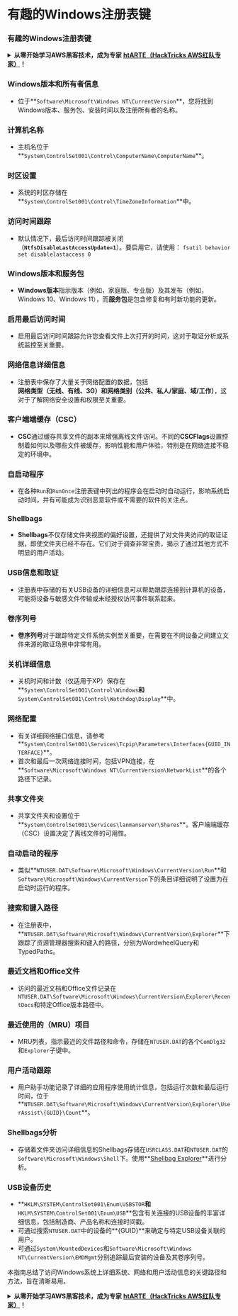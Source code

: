 # 有趣的Windows注册表键

### 有趣的Windows注册表键

<details>

<summary><strong>从零开始学习AWS黑客技术，成为专家</strong> <a href="https://training.hacktricks.xyz/courses/arte"><strong>htARTE（HackTricks AWS红队专家）</strong></a><strong>！</strong></summary>

支持HackTricks的其他方式：

* 如果您想看到您的**公司在HackTricks中做广告**或**下载PDF格式的HackTricks**，请查看[**订阅计划**](https://github.com/sponsors/carlospolop)!
* 获取[**官方PEASS＆HackTricks周边产品**](https://peass.creator-spring.com)
* 探索[**PEASS家族**](https://opensea.io/collection/the-peass-family)，我们的独家[**NFTs**](https://opensea.io/collection/the-peass-family)
* **加入** 💬 [**Discord群**](https://discord.gg/hRep4RUj7f) 或 [**电报群**](https://t.me/peass) 或在**Twitter**上关注我们 🐦 [**@hacktricks_live**](https://twitter.com/hacktricks_live)**。**
* 通过向[**HackTricks**](https://github.com/carlospolop/hacktricks)和[**HackTricks Cloud**](https://github.com/carlospolop/hacktricks-cloud) github仓库提交PR来分享您的黑客技巧。

</details>


### **Windows版本和所有者信息**
- 位于**`Software\Microsoft\Windows NT\CurrentVersion`**，您将找到Windows版本、服务包、安装时间以及注册所有者的名称。

### **计算机名称**
- 主机名位于**`System\ControlSet001\Control\ComputerName\ComputerName`**。

### **时区设置**
- 系统的时区存储在**`System\ControlSet001\Control\TimeZoneInformation`**中。

### **访问时间跟踪**
- 默认情况下，最后访问时间跟踪被关闭（**`NtfsDisableLastAccessUpdate=1`**）。要启用它，请使用：
`fsutil behavior set disablelastaccess 0`

### Windows版本和服务包
- **Windows版本**指示版本（例如，家庭版、专业版）及其发布（例如，Windows 10、Windows 11），而**服务包**是包含修复和有时新功能的更新。

### 启用最后访问时间
- 启用最后访问时间跟踪允许您查看文件上次打开的时间，这对于取证分析或系统监控至关重要。

### 网络信息详细信息
- 注册表中保存了大量关于网络配置的数据，包括**网络类型（无线、有线、3G）**和**网络类别（公共、私人/家庭、域/工作）**，这对于了解网络安全设置和权限至关重要。

### 客户端端缓存（CSC）
- **CSC**通过缓存共享文件的副本来增强离线文件访问。不同的**CSCFlags**设置控制着如何以及哪些文件被缓存，影响性能和用户体验，特别是在网络连接不稳定的环境中。

### 自启动程序
- 在各种`Run`和`RunOnce`注册表键中列出的程序会在启动时自动运行，影响系统启动时间，并有可能成为识别恶意软件或不需要的软件的关注点。

### Shellbags
- **Shellbags**不仅存储文件夹视图的偏好设置，还提供了对文件夹访问的取证证据，即使文件夹已经不存在。它们对于调查非常宝贵，揭示了通过其他方式不明显的用户活动。

### USB信息和取证
- 注册表中存储的有关USB设备的详细信息可以帮助跟踪连接到计算机的设备，可能将设备与敏感文件传输或未经授权访问事件联系起来。

### 卷序列号
- **卷序列号**对于跟踪特定文件系统实例至关重要，在需要在不同设备之间建立文件来源的取证场景中非常有用。

### **关机详细信息**
- 关机时间和计数（仅适用于XP）保存在**`System\ControlSet001\Control\Windows`**和**`System\ControlSet001\Control\Watchdog\Display`**中。

### **网络配置**
- 有关详细网络接口信息，请参考**`System\ControlSet001\Services\Tcpip\Parameters\Interfaces{GUID_INTERFACE}`**。
- 首次和最后一次网络连接时间，包括VPN连接，在**`Software\Microsoft\Windows NT\CurrentVersion\NetworkList`**的各个路径下记录。

### **共享文件夹**
- 共享文件夹和设置位于**`System\ControlSet001\Services\lanmanserver\Shares`**。客户端端缓存（CSC）设置决定了离线文件的可用性。

### **自动启动的程序**
- 类似**`NTUSER.DAT\Software\Microsoft\Windows\CurrentVersion\Run`**和`Software\Microsoft\Windows\CurrentVersion`下的条目详细说明了设置为在启动时运行的程序。

### **搜索和键入路径**
- 在注册表中，**`NTUSER.DAT\Software\Microsoft\Windows\CurrentVersion\Explorer`**下跟踪了资源管理器搜索和键入的路径，分别为WordwheelQuery和TypedPaths。

### **最近文档和Office文件**
- 访问的最近文档和Office文件记录在`NTUSER.DAT\Software\Microsoft\Windows\CurrentVersion\Explorer\RecentDocs`和特定Office版本路径中。

### **最近使用的（MRU）项目**
- MRU列表，指示最近的文件路径和命令，存储在`NTUSER.DAT`的各个`ComDlg32`和`Explorer`子键中。

### **用户活动跟踪**
- 用户助手功能记录了详细的应用程序使用统计信息，包括运行次数和最后运行时间，位于**`NTUSER.DAT\Software\Microsoft\Windows\CurrentVersion\Explorer\UserAssist\{GUID}\Count`**。

### **Shellbags分析**
- 存储着文件夹访问详细信息的Shellbags存储在`USRCLASS.DAT`和`NTUSER.DAT`的`Software\Microsoft\Windows\Shell`下。使用**[Shellbag Explorer](https://ericzimmerman.github.io/#!index.md)**进行分析。

### **USB设备历史**
- **`HKLM\SYSTEM\ControlSet001\Enum\USBSTOR`**和**`HKLM\SYSTEM\ControlSet001\Enum\USB`**包含有关连接的USB设备的丰富详细信息，包括制造商、产品名称和连接时间戳。
- 可通过搜索`NTUSER.DAT`中的设备的**{GUID}**来确定与特定USB设备关联的用户。
- 可通过`System\MountedDevices`和`Software\Microsoft\Windows NT\CurrentVersion\EMDMgmt`分别追踪最后安装的设备及其卷序列号。

本指南总结了访问Windows系统上详细系统、网络和用户活动信息的关键路径和方法，旨在清晰易用。


<details>

<summary><strong>从零开始学习AWS黑客技术，成为专家</strong> <a href="https://training.hacktricks.xyz/courses/arte"><strong>htARTE（HackTricks AWS红队专家）</strong></a><strong>！</strong></summary>

支持HackTricks的其他方式：

* 如果您想看到您的**公司在HackTricks中做广告**或**下载PDF格式的HackTricks**，请查看[**订阅计划**](https://github.com/sponsors/carlospolop)!
* 获取[**官方PEASS＆HackTricks周边产品**](https://peass.creator-spring.com)
* 探索[**PEASS家族**](https://opensea.io/collection/the-peass-family)，我们的独家[**NFTs**](https://opensea.io/collection/the-peass-family)
* **加入** 💬 [**Discord群**](https://discord.gg/hRep4RUj7f) 或 [**电报群**](https://t.me/peass) 或在**Twitter**上关注我们 🐦 [**@hacktricks_live**](https://twitter.com/hacktricks_live)**。**
* 通过向[**HackTricks**](https://github.com/carlospolop/hacktricks)和[**HackTricks Cloud**](https://github.com/carlospolop/hacktricks-cloud) github仓库提交PR来分享您的黑客技巧。

</details>

